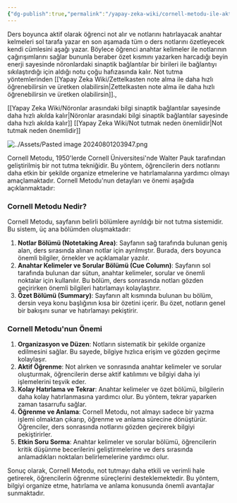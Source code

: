 ```yaml
---
{"dg-publish":true,"permalink":"/yapay-zeka-wiki/cornell-metodu-ile-aktif-oegrenme-ve-not-tutma-bilgilerin-daha-sik-hafizada-kalmasini-ve-notlarin-cagrisimi-saglar/"}
---
```


Ders boyunca aktif olarak öğrenci not alır ve notlarını hatırlayacak anahtar kelmeleri sol tarafa yazar  en son aşamada tüm o ders notlarını özetleyecek kendi cümlesini aşağı yazar. Böylece öğrenci anahtar kelimeler ile notlarının çağırışımlarını sağlar bununla beraber özet kısmını yazarken harcadığı beyin enerji sayesinde nöronlardaki sinaptik bağlantılar bir birileri ile bağlantıyı sıkılaştırdığı için aldığı notu çoğu hafızasında kalır. Not tutma yöntemlerinden [[Yapay Zeka Wiki/Zettelkasten note alma ile daha hızlı öğrenebilirsin ve üretken olabilirsin\|Zettelkasten note alma ile daha hızlı öğrenebilirsin ve üretken olabilirsin]].,

[[Yapay Zeka Wiki/Nöronlar arasındaki bilgi sinaptik bağlantılar sayesinde daha hızlı akılda kalır\|Nöronlar arasındaki bilgi sinaptik bağlantılar sayesinde daha hızlı akılda kalır]]
[[Yapay Zeka Wiki/Not tutmak neden önemlidir\|Not tutmak neden önemlidir]]

![../Assets/Pasted image 20240801203947.png](/img/user/Assets/Pasted%20image%2020240801203947.png) 

Cornell Metodu, 1950'lerde Cornell Üniversitesi'nde Walter Pauk tarafından geliştirilmiş bir not tutma tekniğidir. Bu yöntem, öğrencilerin ders notlarını daha etkin bir şekilde organize etmelerine ve hatırlamalarına yardımcı olmayı amaçlamaktadır. Cornell Metodu'nun detayları ve önemi aşağıda açıklanmaktadır:

### Cornell Metodu Nedir?

Cornell Metodu, sayfanın belirli bölümlere ayrıldığı bir not tutma sistemidir. Bu sistem, üç ana bölümden oluşmaktadır:

1. **Notlar Bölümü (Notetaking Area)**: Sayfanın sağ tarafında bulunan geniş alan, ders sırasında alınan notlar için ayrılmıştır. Burada, ders boyunca önemli bilgiler, örnekler ve açıklamalar yazılır.
2. **Anahtar Kelimeler ve Sorular Bölümü (Cue Column)**: Sayfanın sol tarafında bulunan dar sütun, anahtar kelimeler, sorular ve önemli noktalar için kullanılır. Bu bölüm, ders sonrasında notları gözden geçirirken önemli bilgileri hatırlamayı kolaylaştırır.
3. **Özet Bölümü (Summary)**: Sayfanın alt kısmında bulunan bu bölüm, dersin veya konu başlığının kısa bir özetini içerir. Bu özet, notların genel bir bakışını sunar ve hatırlamayı pekiştirir.

### Cornell Metodu'nun Önemi

1. **Organizasyon ve Düzen**: Notların sistematik bir şekilde organize edilmesini sağlar. Bu sayede, bilgiye hızlıca erişim ve gözden geçirme kolaylaşır.
2. **Aktif Öğrenme**: Not alırken ve sonrasında anahtar kelimeler ve sorular oluşturmak, öğrencilerin derse aktif katılımını ve bilgiyi daha iyi işlemelerini teşvik eder.
3. **Kolay Hatırlama ve Tekrar**: Anahtar kelimeler ve özet bölümü, bilgilerin daha kolay hatırlanmasına yardımcı olur. Bu yöntem, tekrar yaparken zaman tasarrufu sağlar.
4. **Öğrenme ve Anlama**: Cornell Metodu, not almayı sadece bir yazma işlemi olmaktan çıkarıp, öğrenme ve anlama sürecine dönüştürür. Öğrenciler, ders sonrasında notlarını gözden geçirerek bilgiyi pekiştirirler.
5. **Etkin Soru Sorma**: Anahtar kelimeler ve sorular bölümü, öğrencilerin kritik düşünme becerilerini geliştirmelerine ve ders sırasında anlamadıkları noktaları belirlemelerine yardımcı olur.

Sonuç olarak, Cornell Metodu, not tutmayı daha etkili ve verimli hale getirerek, öğrencilerin öğrenme süreçlerini desteklemektedir. Bu yöntem, bilgiyi organize etme, hatırlama ve anlama konusunda önemli avantajlar sunmaktadır.